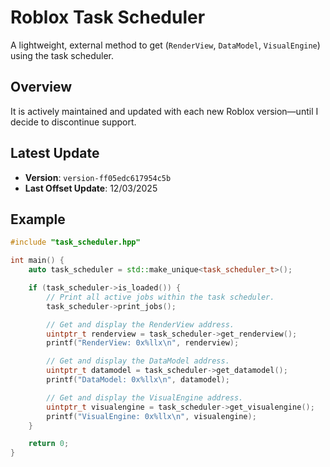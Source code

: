 # Roblox Task Scheduler

A lightweight, external method to get (`RenderView`, `DataModel`, `VisualEngine`) using the task scheduler.

## Overview

It is actively maintained and updated with each new Roblox version—until I decide to discontinue support.

## Latest Update
- **Version**: `version-ff05edc617954c5b`
- **Last Offset Update**: 12/03/2025

## Example
```cpp
#include "task_scheduler.hpp"

int main() {
    auto task_scheduler = std::make_unique<task_scheduler_t>();

    if (task_scheduler->is_loaded()) {
        // Print all active jobs within the task scheduler.
        task_scheduler->print_jobs();

        // Get and display the RenderView address.
        uintptr_t renderview = task_scheduler->get_renderview();
        printf("RenderView: 0x%llx\n", renderview);

        // Get and display the DataModel address.
        uintptr_t datamodel = task_scheduler->get_datamodel();
        printf("DataModel: 0x%llx\n", datamodel);

        // Get and display the VisualEngine address.
        uintptr_t visualengine = task_scheduler->get_visualengine();
        printf("VisualEngine: 0x%llx\n", visualengine);
    }

    return 0;
}
